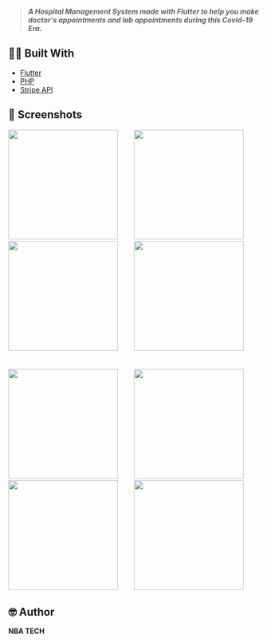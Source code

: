
> **_A Hospital Management System made with Flutter to help you make doctor's appointments and lab appointments during this Covid-19 Era._**

## 👷‍♂️ Built With

- [Flutter](https://flutter.dev)
- [PHP](https://www.php.net/)
- [Stripe API](https://stripe.com/en-gb-us)


## 📸 Screenshots

<img src="assets/screenshots/1.png" width="220">&nbsp;&nbsp;&nbsp;&nbsp;&nbsp;&nbsp;&nbsp; <img src="assets/screenshots/2.png" width="220">&nbsp;&nbsp;&nbsp;&nbsp;&nbsp;&nbsp;&nbsp; <img src="assets/screenshots/3.png" width="220">&nbsp;&nbsp;&nbsp;&nbsp;&nbsp;&nbsp;&nbsp; <img src="assets/screenshots/4.png" width="220"> </br> </br> </br>
<img src="assets/screenshots/5.png" width="220">&nbsp;&nbsp;&nbsp;&nbsp;&nbsp;&nbsp;&nbsp; <img src="assets/screenshots/6.png" width="220">&nbsp;&nbsp;&nbsp;&nbsp;&nbsp;&nbsp;&nbsp; <img src="assets/screenshots/7.png" width="220">&nbsp;&nbsp;&nbsp;&nbsp;&nbsp;&nbsp;&nbsp; <img src="assets/screenshots/8.png" width="220">

## 🤓 Author

**NBA TECH**


